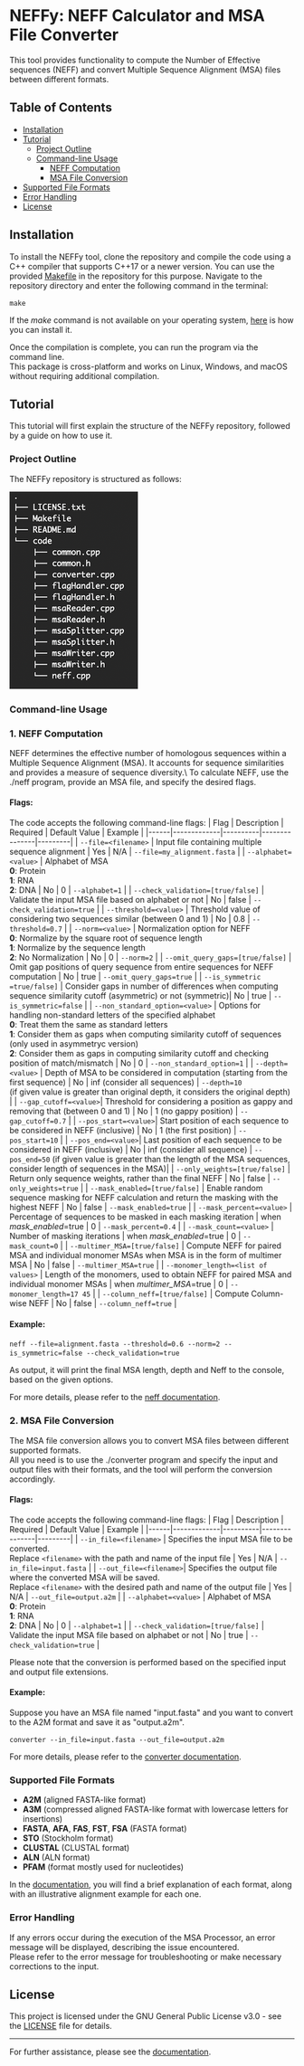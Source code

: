 # NEFFy: NEFF Calculator and MSA File Converter
This tool provides functionality to compute the Number of Effective sequences (NEFF) and convert Multiple Sequence Alignment (MSA) files between different formats.

## Table of Contents
- [Installation](#installation)
- [Tutorial](#tutorial)
  - [Project Outline](#project-outline)
  - [Command-line Usage](#command-line-usage)
    - [NEFF Computation](#1-neff-computation)
    - [MSA File Conversion](#2-msa-file-conversion)
- [Supported File Formats](#supported-file-formats)
- [Error Handling](#error-handling)
- [License](#license)

## Installation
To install the NEFFy tool, clone the repository and compile the code using a C++ compiler that supports C++17 or a newer version. You can use the provided [Makefile](Makefile) in the repository for this purpose. Navigate to the repository directory and enter the following command in the terminal:


```
make
```
If the _make_ command is not available on your operating system, [here](https://maryam-haghani.github.io/Neffy/executable_installation.html) is how you can install it.

Once the compilation is complete, you can run the program via the command line. <br>
This package is cross-platform and works on Linux, Windows, and macOS without requiring additional compilation.

## Tutorial
This tutorial will first explain the structure of the NEFFy repository, followed by a guide on how to use it.

### Project Outline
The NEFFy repository is structured as follows:

![outline](docs/figs/outline.png)


### Command-line Usage
### 1. NEFF Computation

NEFF determines the effective number of homologous sequences within a Multiple Sequence Alignment (MSA). It accounts for sequence similarities and provides a measure of sequence diversity.\\
To calculate NEFF, use the ./neff program, provide an MSA file, and specify the desired flags.

#### Flags:
The code accepts the following command-line flags:
| Flag | Description | Required | Default Value | Example	| 
|------|-------------|----------|---------------|---------|
| `--file=<filename>` | Input file containing multiple sequence alignment  | Yes | N/A | `--file=my_alignment.fasta` |
| `--alphabet=<value>` | Alphabet of MSA <br /> __0__: Protein <br /> __1__: RNA <br /> __2__: DNA | No | 0 | `--alphabet=1` |
| `--check_validation=[true/false]` | Validate the input MSA file based on alphabet or not | No | false | `--check_validation=true` |
| `--threshold=<value>`	| Threshold value of considering two sequences similar (between 0 and 1) | No | 0.8 | `--threshold=0.7` |
| `--norm=<value>` | Normalization option for NEFF <br /> __0__: Normalize by the square root of sequence length <br /> __1__: Normalize by the sequence length <br /> __2__: No Normalization | No | 0 | `--norm=2` |
| `--omit_query_gaps=[true/false]` | Omit gap positions of query sequence from entire sequences for NEFF computation | No | true | `--omit_query_gaps=true`	|
| `--is_symmetric =true/false]` | Consider gaps in number of differences when computing sequence similarity cutoff (asymmetric) or not (symmetric)| No | true | `--is_symmetric=false`	|
| `--non_standard_option=<value>` | Options for handling non-standard letters of the specified alphabet <br /> __0__: Treat them the same as standard letters <br /> __1__: Consider them as gaps when computing similarity cutoff of sequences (only used in asymmetryc version) <br /> __2__: Consider them as gaps in computing similarity cutoff and checking position of match/mismatch | No | 0 | `--non_standard_option=1` |
| `--depth=<value>` | Depth of MSA to be considered in computation (starting from the first sequence) | No | inf (consider all sequences) | `--depth=10` <br />(if given value is greater than original depth, it considers the original depth) |
| `--gap_cutoff=<value>`| Threshold for considering a position as gappy and removing that (between 0 and 1) | No | 1 (no gappy position) | `--gap_cutoff=0.7` |
| `--pos_start=<value>`| Start position of each sequence to be considered in NEFF (inclusive) | No | 1 (the first position) | `--pos_start=10` |
| `--pos_end=<value>`| Last position of each sequence to be considered in NEFF (inclusive) | No | inf (consider all sequence) | `--pos_end=50` (if given value is greater than the length of the MSA sequences, consider length of sequences in the MSA)|
| `--only_weights=[true/false]` | Return only sequence weights, rather than the final NEFF | No | false | `--only_weights=true`    |
| `--mask_enabled=[true/false]` | Enable random sequence masking for NEFF calculation and return the masking with the highest NEFF | No | false | `--mask_enabled=true`    |
| `--mask_percent=<value>` | Percentage of sequences to be masked in each masking iteration | when _mask_enabled_=true | 0 | `--mask_percent=0.4`    |
| `--mask_count=<value>` | Number of masking iterations | when _mask_enabled_=true | 0 | `--mask_count=0`    |
| `--multimer_MSA=[true/false]` | Compute NEFF for paired MSA and individual monomer MSAs when MSA is in the form of multimer MSA | No | false | `--multimer_MSA=true`    |
| `--monomer_length=<list of values>` | Length of the monomers, used to obtain NEFF for paired MSA and individual monomer MSAs | when _multimer_MSA_=true | 0 | `--monomer_length=17 45`    |
| `--column_neff=[true/false]` | Compute Column-wise NEFF | No | false | `--column_neff=true`    |

#### Example:
    neff --file=alignment.fasta --threshold=0.6 --norm=2 --is_symmetric=false --check_validation=true
  As output, it will print the final MSA length, depth and Neff to the console, based on the given options.

For more details, please refer to the [neff documentation](https://maryam-haghani.github.io/Neffy/neff_computation.html).

### 2. MSA File Conversion
The MSA file conversion allows you to convert MSA files between different supported formats. <br />
All you need is to use the ./converter program and specify the input and output files with their formats, and the tool will perform the conversion accordingly.

#### Flags:
The code accepts the following command-line flags:
| Flag | Description | Required | Default Value | Example	| 
|------|-------------|----------|---------------|---------|
| `--in_file=<filename>` | Specifies the input MSA file to be converted.<br /> Replace `<filename>` with the path and name of the input file | Yes | N/A | `--in_file=input.fasta` |
| `--out_file=<filename>`| Specifies the output file where the converted MSA will be saved.<br /> Replace `<filename>` with the desired path and name of the output file | Yes | N/A | `--out_file=output.a2m` |
| `--alphabet=<value>` | Alphabet of MSA <br /> __0__: Protein <br /> __1__: RNA <br /> __2__: DNA | No | 0 | `--alphabet=1` |
| `--check_validation=[true/false]` | Validate the input MSA file based on alphabet or not | No | true | `--check_validation=true` |

Please note that the conversion is performed based on the specified input and output file extensions.

#### Example:
Suppose you have an MSA file named "input.fasta" and you want to convert to the A2M format and save it as "output.a2m".

    converter --in_file=input.fasta --out_file=output.a2m

For more details, please refer to the [converter documentation](https://maryam-haghani.github.io/Neffy/converter.html).

### Supported File Formats
- __A2M__ (aligned FASTA-like format)
- __A3M__ (compressed aligned FASTA-like format with lowercase letters for insertions)
- __FASTA__, __AFA__, __FAS__, __FST__, __FSA__ (FASTA format)
- __STO__ (Stockholm format)
- __CLUSTAL__ (CLUSTAL format)
- __ALN__ (ALN format)
- __PFAM__ (format mostly used for nucleotides)

In the [documentation](https://maryam-haghani.github.io/Neffy/msa_formats.html), you will find a brief explanation of each format, along with an illustrative alignment example for each one.

### Error Handling
If any errors occur during the execution of the MSA Processor, an error message will be displayed, describing the issue encountered. <br>
Please refer to the error message for troubleshooting or make necessary corrections to the input.

## License
This project is licensed under the GNU General Public License v3.0 - see the [LICENSE](LICENSE.txt) file for details.

----------------
For further assistance, please see the [documentation](https://maryam-haghani.github.io/Neffy/).
